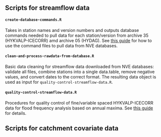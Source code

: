 ## Scripts for streamflow data

#### `create-database-commands.R` 
Takes in station names and version numbers and outputs database commands needed to pull data for each station/version from archive 35 (HYKVALP-ICECORR) amd archive 05 (HYDAG). See [this guide](/data/how-to/hvordan_henter_jeg_data_med_lescon_var.md) for how to use the command files to pull data from NVE databases.

#### `clean-and-process-rawdata-from-database.R`
Basic data cleaning for streamflow data downloaded from NVE databases: validate all files, combine stations into a single data.table, remove negative values, and convert dates to the correct format. The resulting data object is used as input for `quality-control-streamflow-data.R`.

#### `quality-control-streamflow-data.R`
Procedures for quality control of fine/variable spaced HYKVALP-ICECORR data for flood frequency analysis based on annual maxima. See [this guide]() for details. 


## Scripts for catchment covariate data
